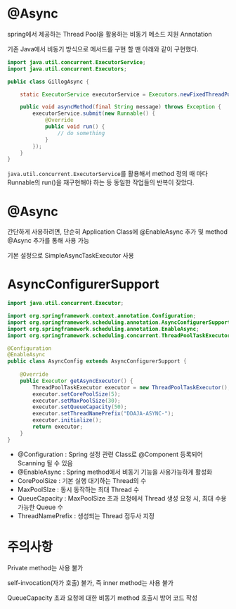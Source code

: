 # @Async

spring에서 제공하는 Thread Pool을 활용하는 비동기 메소드 지원 Annotation

기존 Java에서 비동기 방식으로 메서드를 구현 할 땐 아래와 같이 구현했다.

```java
import java.util.concurrent.ExecutorService;
import java.util.concurrent.Executors;

public class GillogAsync {

    static ExecutorService executorService = Executors.newFixedThreadPool(5);

    public void asyncMethod(final String message) throws Exception {
        executorService.submit(new Runnable() {
            @Override
            public void run() {
                // do something
            }            
        });
    }
}
```

`java.util.concurrent.ExecutorService`를 활용해서 method 정의 때 마다 Runnable의 run()을 재구현해야 하는 등 동일한 작업들의 반복이 잦았다.

# @Async

간단하게 사용하려면, 단순히 Application Class에 @EnableAsync 추가 및 method @Async 추가를 통해 사용 가능

기본 설정으로 SimpleAsyncTaskExecutor 사용

# AsyncConfigurerSupport

```java
import java.util.concurrent.Executor;

import org.springframework.context.annotation.Configuration;
import org.springframework.scheduling.annotation.AsyncConfigurerSupport;
import org.springframework.scheduling.annotation.EnableAsync;
import org.springframework.scheduling.concurrent.ThreadPoolTaskExecutor;

@Configuration
@EnableAsync
public class AsyncConfig extends AsyncConfigurerSupport {
    
    @Override
    public Executor getAsyncExecutor() {
        ThreadPoolTaskExecutor executor = new ThreadPoolTaskExecutor();
        executor.setCorePoolSize(5);
        executor.setMaxPoolSize(30);
        executor.setQueueCapacity(50);
        executor.setThreadNamePrefix("DDAJA-ASYNC-");
        executor.initialize();
        return executor;
    }
}
```

- @Configuration : Spring 설정 관련 Class로 @Component 등록되어 Scanning 될 수 있음
- @EnableAsync : Spring method에서 비동기 기능을 사용가능하게 활성화
- CorePoolSize : 기본 실행 대기하는 Thread의 수
- MaxPoolSIze : 동시 동작하는 최대 Thread 수
- QueueCapacity : MaxPoolSize 초과 요청에서 Thread 생성 요청 시, 최대 수용 가능한 Queue 수
- ThreadNamePrefix : 생성되는 Thread 접두사 지정

# 주의사항

Private method는 사용 불가

self-invocation(자가 호출) 불가, 즉 inner method는 사용 불가

QueueCapacity 초과 요청에 대한 비동기 method 호출시 방어 코드 작성